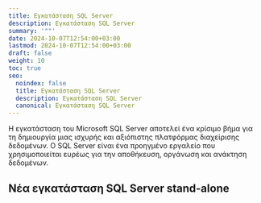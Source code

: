 ```yaml
---
title: Εγκατάσταση SQL Server
description: Εγκατάσταση SQL Server
summary: '""'
date: 2024-10-07T12:54:00+03:00
lastmod: 2024-10-07T12:54:00+03:00
draft: false
weight: 10
toc: true
seo:
  noindex: false
  title: Εγκατάσταση SQL Server
  description: Εγκατάσταση SQL Server
  canonical: Εγκατάσταση SQL Server
---
```


Η εγκατάσταση του Microsoft SQL Server αποτελεί ένα κρίσιμο βήμα για τη δημιουργία μιας ισχυρής και αξιόπιστης πλατφόρμας διαχείρισης δεδομένων. Ο SQL Server είναι ένα προηγμένο εργαλείο που χρησιμοποιείται ευρέως για την αποθήκευση, οργάνωση και ανάκτηση δεδομένων.

## Νέα εγκατάσταση SQL Server stand-alone

<!-- ![SQL Server stand-alone](/img/sql-setup-sa-1.png "SQL Server stand-alone") -->

<!-- ![test](/img/22.jpg "test") -->
